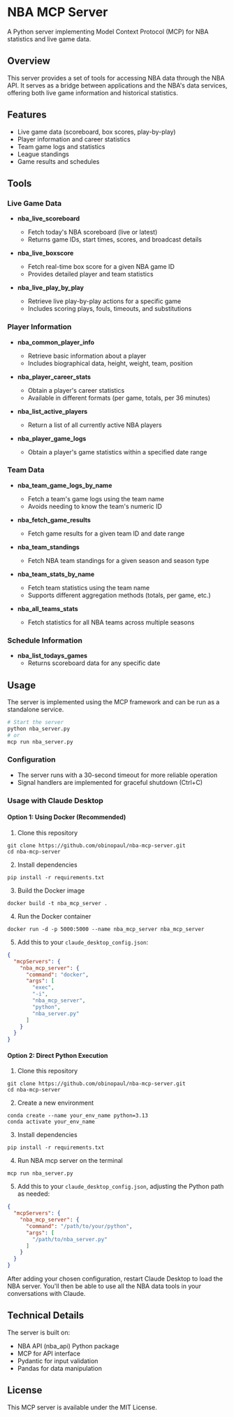 # NBA MCP Server

A Python server implementing Model Context Protocol (MCP) for NBA statistics and live game data.

## Overview

This server provides a set of tools for accessing NBA data through the NBA API. It serves as a bridge between applications and the NBA's data services, offering both live game information and historical statistics.

## Features

- Live game data (scoreboard, box scores, play-by-play)
- Player information and career statistics
- Team game logs and statistics
- League standings
- Game results and schedules

## Tools

### Live Game Data

- **nba_live_scoreboard**
  - Fetch today's NBA scoreboard (live or latest)
  - Returns game IDs, start times, scores, and broadcast details

- **nba_live_boxscore**
  - Fetch real-time box score for a given NBA game ID
  - Provides detailed player and team statistics

- **nba_live_play_by_play**
  - Retrieve live play-by-play actions for a specific game
  - Includes scoring plays, fouls, timeouts, and substitutions

### Player Information

- **nba_common_player_info**
  - Retrieve basic information about a player
  - Includes biographical data, height, weight, team, position

- **nba_player_career_stats**
  - Obtain a player's career statistics
  - Available in different formats (per game, totals, per 36 minutes)

- **nba_list_active_players**
  - Return a list of all currently active NBA players

- **nba_player_game_logs**
  - Obtain a player's game statistics within a specified date range

### Team Data

- **nba_team_game_logs_by_name**
  - Fetch a team's game logs using the team name
  - Avoids needing to know the team's numeric ID

- **nba_fetch_game_results**
  - Fetch game results for a given team ID and date range

- **nba_team_standings**
  - Fetch NBA team standings for a given season and season type

- **nba_team_stats_by_name**
  - Fetch team statistics using the team name
  - Supports different aggregation methods (totals, per game, etc.)

- **nba_all_teams_stats**
  - Fetch statistics for all NBA teams across multiple seasons

### Schedule Information

- **nba_list_todays_games**
  - Returns scoreboard data for any specific date

## Usage

The server is implemented using the MCP framework and can be run as a standalone service.

```python
# Start the server
python nba_server.py
# or
mcp run nba_server.py
```

### Configuration

- The server runs with a 30-second timeout for more reliable operation
- Signal handlers are implemented for graceful shutdown (Ctrl+C)

### Usage with Claude Desktop

#### Option 1: Using Docker (Recommended)

1. Clone this repository
```
git clone https://github.com/obinopaul/nba-mcp-server.git
cd nba-mcp-server
```

2. Install dependencies
```
pip install -r requirements.txt
```

3. Build the Docker image
```
docker build -t nba_mcp_server .
```

4. Run the Docker container
```
docker run -d -p 5000:5000 --name nba_mcp_server nba_mcp_server
```

5. Add this to your `claude_desktop_config.json`:

```json
{
  "mcpServers": {
    "nba_mcp_server": {
      "command": "docker",
      "args": [
        "exec",
        "-i",
        "nba_mcp_server",
        "python",
        "nba_server.py"
      ]
    }
  }
}
```

#### Option 2: Direct Python Execution

1. Clone this repository
```
git clone https://github.com/obinopaul/nba-mcp-server.git
cd nba-mcp-server
```

2. Create a new environment
```
conda create --name your_env_name python=3.13
conda activate your_env_name
```

3. Install dependencies
```
pip install -r requirements.txt
```

4. Run NBA mcp server on the terminal
```
mcp run nba_server.py
```

5. Add this to your `claude_desktop_config.json`, adjusting the Python path as needed:

```json
{
  "mcpServers": {
    "nba_mcp_server": {
      "command": "/path/to/your/python",
      "args": [
        "/path/to/nba_server.py"
      ]
    }
  }
}
```

After adding your chosen configuration, restart Claude Desktop to load the NBA server. You'll then be able to use all the NBA data tools in your conversations with Claude.


## Technical Details

The server is built on:
- NBA API (nba_api) Python package
- MCP for API interface
- Pydantic for input validation
- Pandas for data manipulation

## License

This MCP server is available under the MIT License.